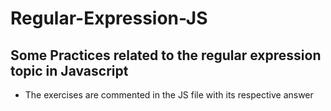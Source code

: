 # Regular-Expression-JS

## Some Practices related to the regular expression topic in Javascript

- The exercises are commented in the JS file with its respective answer 
